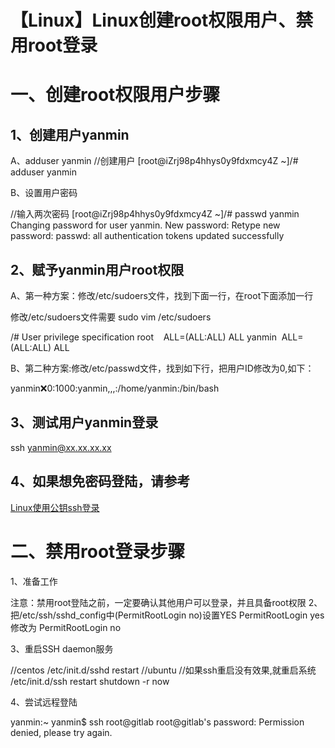 # 【Linux】Linux创建root权限用户、禁用root登录


# 一、创建root权限用户步骤

## 1、创建用户yanmin

A、adduser yanmin
//创建用户 [root@iZrj98p4hhys0y9fdxmcy4Z ~]/# adduser yanmin

B、设置用户密码

//输入两次密码 [root@iZrj98p4hhys0y9fdxmcy4Z ~]/# passwd yanmin Changing password for user yanmin. New password: Retype new password: passwd: all authentication tokens updated successfully

## 2、赋予yanmin用户root权限

A、第一种方案：修改/etc/sudoers文件，找到下面一行，在root下面添加一行

修改/etc/sudoers文件需要
sudo vim /etc/sudoers
 
/# User privilege specification root    ALL=(ALL:ALL) ALL yanmin  ALL=(ALL:ALL) ALL

B、第二种方案:修改/etc/passwd文件，找到如下行，把用户ID修改为0,如下：

yanmin:x:0:1000:yanmin,,,:/home/yanmin:/bin/bash

## 3、测试用户yanmin登录

ssh yanmin@xx.xx.xx.xx

## 4、如果想免密码登陆，请参考

[Linux使用公钥ssh登录](http://yanmin99.com/2017/07/12/Linux%E4%BD%BF%E7%94%A8%E5%85%AC%E9%92%A5ssh%E7%99%BB%E5%BD%95/)

# 二、禁用root登录步骤

1、准备工作

注意：禁用root登陆之前，一定要确认其他用户可以登录，并且具备root权限
2、把/etc/ssh/sshd_config中(PermitRootLogin no)设置YES
PermitRootLogin yes修改为 PermitRootLogin no

3、重启SSH daemon服务

//centos /etc/init.d/sshd restart //ubuntu //如果ssh重启没有效果,就重启系统 /etc/init.d/ssh restart shutdown -r now

4、尝试远程登陆

yanmin:~ yanmin$ ssh root@gitlab root@gitlab's password: Permission denied, please try again.

 


